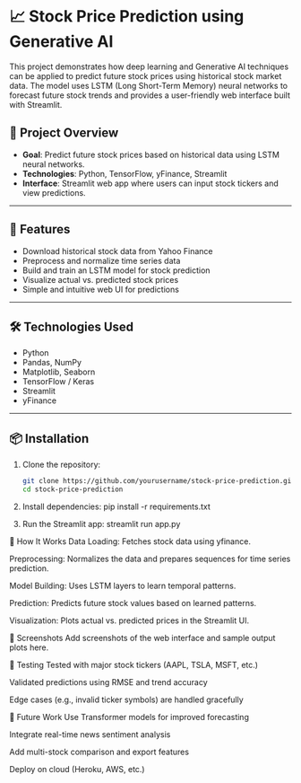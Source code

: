 # 📈 Stock Price Prediction using Generative AI

This project demonstrates how deep learning and Generative AI techniques can be applied to predict future stock prices using historical stock market data. The model uses LSTM (Long Short-Term Memory) neural networks to forecast future stock trends and provides a user-friendly web interface built with Streamlit.

## 🚀 Project Overview

- **Goal**: Predict future stock prices based on historical data using LSTM neural networks.
- **Technologies**: Python, TensorFlow, yFinance, Streamlit
- **Interface**: Streamlit web app where users can input stock tickers and view predictions.

---

## 🧠 Features

- Download historical stock data from Yahoo Finance
- Preprocess and normalize time series data
- Build and train an LSTM model for stock prediction
- Visualize actual vs. predicted stock prices
- Simple and intuitive web UI for predictions

---

## 🛠️ Technologies Used

- Python
- Pandas, NumPy
- Matplotlib, Seaborn
- TensorFlow / Keras
- Streamlit
- yFinance

---

## 📦 Installation

1. Clone the repository:
   ```bash
   git clone https://github.com/yourusername/stock-price-prediction.git
   cd stock-price-prediction
   
2. Install dependencies:
pip install -r requirements.txt

3. Run the Streamlit app:
streamlit run app.py

🧪 How It Works
Data Loading: Fetches stock data using yfinance.

Preprocessing: Normalizes the data and prepares sequences for time series prediction.

Model Building: Uses LSTM layers to learn temporal patterns.

Prediction: Predicts future stock values based on learned patterns.

Visualization: Plots actual vs. predicted prices in the Streamlit UI.

📸 Screenshots
Add screenshots of the web interface and sample output plots here.

🧪 Testing
Tested with major stock tickers (AAPL, TSLA, MSFT, etc.)

Validated predictions using RMSE and trend accuracy

Edge cases (e.g., invalid ticker symbols) are handled gracefully

🔮 Future Work
Use Transformer models for improved forecasting

Integrate real-time news sentiment analysis

Add multi-stock comparison and export features

Deploy on cloud (Heroku, AWS, etc.)

